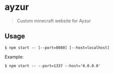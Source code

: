 # ayzur
> Custom minecraft website for Ayzur

## Usage
```shell
$ npm start -- [--port=8080] [--host=localhost]
```
Example:
```
$ npm start -- --port=1337 --host='0.0.0.0'
```
